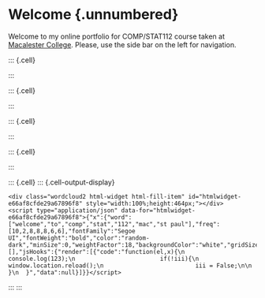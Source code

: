 # Welcome {.unnumbered}

Welcome to my online portfolio for COMP/STAT112 course taken at [Macalester College](https://www.macalester.edu/).  Please, use the side bar on the left for navigation.




::: {.cell}

:::

::: {.cell}

:::

::: {.cell}

:::

::: {.cell}

:::

::: {.cell}
::: {.cell-output-display}

```{=html}
<div class="wordcloud2 html-widget html-fill-item" id="htmlwidget-e66af8cfde29a67896f8" style="width:100%;height:464px;"></div>
<script type="application/json" data-for="htmlwidget-e66af8cfde29a67896f8">{"x":{"word":["welcome","to","comp","stat","112","mac","st paul"],"freq":[10,2,8,8,8,6,6],"fontFamily":"Segoe UI","fontWeight":"bold","color":"random-dark","minSize":0,"weightFactor":18,"backgroundColor":"white","gridSize":0,"minRotation":-0.7853981633974483,"maxRotation":0.7853981633974483,"shuffle":true,"rotateRatio":0.4,"shape":"cardioid","ellipticity":0.65,"figBase64":null,"hover":null},"evals":[],"jsHooks":{"render":[{"code":"function(el,x){\n                        console.log(123);\n                        if(!iii){\n                          window.location.reload();\n                          iii = False;\n\n                        }\n  }","data":null}]}}</script>
```

:::
:::

